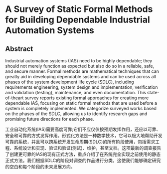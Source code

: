 # A Survey of Static Formal Methods for Building Dependable Industrial Automation Systems

## Abstract

Industrial automation systems (IAS) need to be highly dependable; they should not merely function as expected but also do so in a reliable, safe, and secure manner. Formal methods are mathematical techniques that can greatly aid in developing dependable systems and can be used across all phases of the system development life cycle (SDLC), including requirements engineering, system design and implementation, verification and validation (testing), maintenance, and even documentation. This state-of-theart survey reports existing formal approaches for creating more dependable IAS, focusing on static formal methods that are used before a system is completely implemented. We categorize surveyed works based on the phases of the SDLC, allowing us to identify research gaps and promising future directions for each phase.

工业自动化系统(IAS)需要高度可靠;它们不应仅仅按预期发挥作用，还应以可靠、安全和可靠的方式发挥作用。形式化方法是一种数学技术，它可以极大地帮助开发可靠的系统，并且可以跨系统开发生命周期(SDLC)的所有阶段使用，包括需求工程、系统设计和实现、验证和验证(测试)、维护，甚至文档。这项最新的调查报告了创建更可靠的IAS的现有正式方法，重点介绍了在系统完全实现之前使用的静态正式方法。我们根据SDLC的阶段对调查的作品进行分类，这使我们能够确定研究的空白和每个阶段的未来发展方向。

